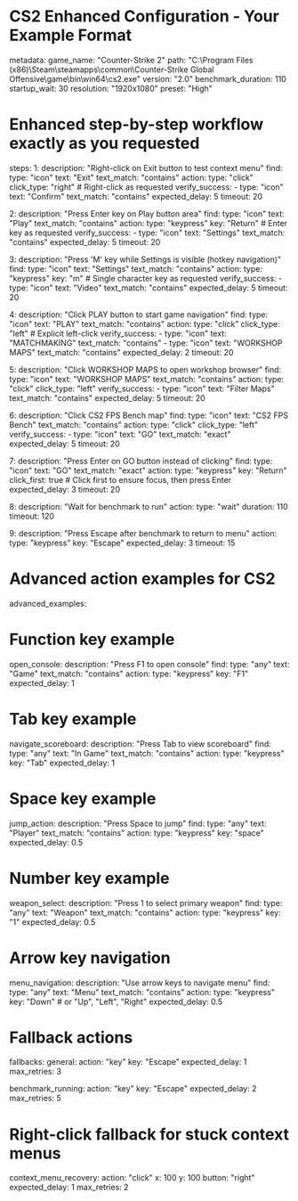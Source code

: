 # CS2 Enhanced Configuration - Your Example Format
metadata:
  game_name: "Counter-Strike 2"
  path: "C:\\Program Files (x86)\\Steam\\steamapps\\common\\Counter-Strike Global Offensive\\game\\bin\\win64\\cs2.exe"
  version: "2.0"
  benchmark_duration: 110
  startup_wait: 30
  resolution: "1920x1080"
  preset: "High"

# Enhanced step-by-step workflow exactly as you requested
steps:
  1:
    description: "Right-click on Exit button to test context menu"
    find:
      type: "icon"
      text: "Exit"
      text_match: "contains"
    action: 
      type: "click"
      click_type: "right"  # Right-click as requested
    verify_success:
      - type: "icon"
        text: "Confirm"
        text_match: "contains"
    expected_delay: 5
    timeout: 20

  2:
    description: "Press Enter key on Play button area"
    find:
      type: "icon"
      text: "Play"
      text_match: "contains"
    action: 
      type: "keypress"
      key: "Return"  # Enter key as requested
    verify_success:
      - type: "icon"
        text: "Settings"
        text_match: "contains"
    expected_delay: 5
    timeout: 20

  3:
    description: "Press 'M' key while Settings is visible (hotkey navigation)"
    find:
      type: "icon"
      text: "Settings"
      text_match: "contains"
    action: 
      type: "keypress"
      key: "m"  # Single character key as requested
    verify_success:
      - type: "icon"
        text: "Video"
        text_match: "contains"
    expected_delay: 5
    timeout: 20

  4:
    description: "Click PLAY button to start game navigation"
    find:
      type: "icon"
      text: "PLAY"
      text_match: "contains"
    action: 
      type: "click"
      click_type: "left"  # Explicit left-click
    verify_success:
      - type: "icon"
        text: "MATCHMAKING"
        text_match: "contains"
      - type: "icon"
        text: "WORKSHOP MAPS"
        text_match: "contains"
    expected_delay: 2
    timeout: 20
    
  5:
    description: "Click WORKSHOP MAPS to open workshop browser"
    find:
      type: "icon"
      text: "WORKSHOP MAPS"
      text_match: "contains"
    action: 
      type: "click"
      click_type: "left"
    verify_success:
      - type: "icon"
        text: "Filter Maps"
        text_match: "contains"
    expected_delay: 5
    timeout: 20
    
  6:
    description: "Click CS2 FPS Bench map"
    find:
      type: "icon"
      text: "CS2 FPS Bench"
      text_match: "contains"
    action: 
      type: "click"
      click_type: "left"
    verify_success:
      - type: "icon"
        text: "GO"
        text_match: "exact"
    expected_delay: 5
    timeout: 20
    
  7:
    description: "Press Enter on GO button instead of clicking"
    find:
      type: "icon"
      text: "GO"
      text_match: "exact"
    action: 
      type: "keypress"
      key: "Return"
      click_first: true  # Click first to ensure focus, then press Enter
    expected_delay: 3
    timeout: 20
    
  8:
    description: "Wait for benchmark to run"
    action: 
      type: "wait"
      duration: 110
    timeout: 120

  9:
    description: "Press Escape after benchmark to return to menu"
    action: 
      type: "keypress"
      key: "Escape"
    expected_delay: 3
    timeout: 15

# Advanced action examples for CS2
advanced_examples:
  # Function key example
  open_console:
    description: "Press F1 to open console"
    find:
      type: "any"
      text: "Game"
      text_match: "contains"
    action: 
      type: "keypress"
      key: "F1"
    expected_delay: 1

  # Tab key example
  navigate_scoreboard:
    description: "Press Tab to view scoreboard"
    find:
      type: "any"
      text: "In Game"
      text_match: "contains"
    action: 
      type: "keypress"
      key: "Tab"
    expected_delay: 1

  # Space key example
  jump_action:
    description: "Press Space to jump"
    find:
      type: "any"
      text: "Player"
      text_match: "contains"
    action: 
      type: "keypress"
      key: "space"
    expected_delay: 0.5

  # Number key example
  weapon_select:
    description: "Press 1 to select primary weapon"
    find:
      type: "any"
      text: "Weapon"
      text_match: "contains"
    action: 
      type: "keypress"
      key: "1"
    expected_delay: 0.5

  # Arrow key navigation
  menu_navigation:
    description: "Use arrow keys to navigate menu"
    find:
      type: "any"
      text: "Menu"
      text_match: "contains"
    action: 
      type: "keypress"
      key: "Down"  # or "Up", "Left", "Right"
    expected_delay: 0.5

# Fallback actions
fallbacks:
  general:
    action: "key"
    key: "Escape"
    expected_delay: 1
    max_retries: 3

  benchmark_running:
    action: "key"
    key: "Escape"
    expected_delay: 2
    max_retries: 5

  # Right-click fallback for stuck context menus
  context_menu_recovery:
    action: "click"
    x: 100
    y: 100
    button: "right"
    expected_delay: 1
    max_retries: 2